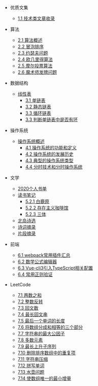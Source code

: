 - 优质文集
    - [1.1 技术类文章收录](./docs/static/文章集合.md)
- 算法
    - [2.1 算法概述](./docs/algorithm/算法概述.md)
    - [2.2 冒泡排序](./docs/algorithm/冒泡排序.md)
    - [2.3 约瑟夫问题](./docs/algorithm/约瑟夫问题.md)
    - [2.4 欧几里得算法](./docs/algorithm/欧几里得算法.md)
    - [2.5 摩尔投票算法](./docs/algorithm/摩尔投票算法.md)
    - [2.6 魔术师发牌问题](./docs/algorithm/魔术师发牌问题.md)
- 数据结构
    - [线性表](./docs/DataStructure/线性表.md)
        - [3.1 单链表](./docs/DataStructure/单链表.md)
        - [3.2 静态链表](./docs/DataStructure/静态链表.md)
        - [3.3 循环链表](./docs/DataStructure/循环链表.md)
        - [3.3 判断单链表中是否有环](./docs/DataStructure/判断单链表中是否有环.md)
- 操作系统
    - [操作系统概述](./docs/OS/操作系统概述.md)
        - [4.1 操作系统的功能和定义](./docs/OS/操作系统的功能和定义.md)
        - [4.2 操作系统的发展历史](./docs/OS/操作系统的发展历史.md)
        - [4.3 典型的操作系统类型](./docs/OS/典型的操作系统类型.md)
        - [4.4 分时技术和分时操作系统](./docs/OS/分时技术和分时操作系统.md)
- 文学
    - [2020个人书单](./docs/readingNotes/2020书单.md)
    - [读书笔记](./docs/readingNotes/读书笔记.md)
        - [5.2.1 白鹿原](./docs/readingNotes/白鹿原.md)
        - [5.2.2 存在主义咖啡馆](./docs/readingNotes/存在主义咖啡馆.md)
        - [5.2.3 三体](./docs/readingNotes/三体.md)
    - [北岛诗选](./docs/readingNotes/北岛诗选.md)
    - [诗词摘录](./docs/readingNotes/诗词摘录.md)
    - [片段摘录](./docs/readingNotes/片段摘录.md)
- 前端
    - [6.1 webpack常用插件汇总](./docs/web/webpack常用插件汇总.md)
    - [6.2 数学公式编辑器](./docs/web/数学公式编辑器.md)
    - [6.3 Vue-cli3引入TypeScript相关配置](./docs/web/Vue-cli3引入TypeScript.md)
    - [6.4 常用正则验证](./docs/web/常用正则验证.md)

- LeetCode
    - [7.1 两数之和](./docs/leetCode/两数之和.md)
    - [7.2 整数反转](./docs/leetCode/整数反转.md)
    - [7.3 回文数](./docs/leetCode/回文数.md)
    - [7.4 最长回文串](./docs/leetCode/最长回文串.md)
    - [7.5 最后一个单词的长度](./docs/leetCode/最后一个单词的长度.md)
    - [7.6 将数组分成和相等的三个部分](./docs/leetCode/将数组分成和相等的三个部分.md)
    - [7.7 字符串的最大公因子](./docs/leetCode/字符串的最大公因子.md)
    - [7.8 多数元素](./docs/leetCode/多数元素.md)
    - [7.9 最长上升子序列](./docs/leetCode/最长上升子序列.md)
    - [7.10 删除排序数组中的重复项](./docs/leetCode/删除排序数组中的重复项.md)
    - [7.11 字符串压缩](./docs/leetCode/字符串压缩.md)
    - [7.12 拼写单词](./docs/leetCode/拼写单词.md)
    - [7.13 水壶问题](./docs/leetCode/水壶问题.md)
    - [7.14 使数组唯一的最小增量](./docs/leetCode/使数组唯一的最小增量.md)

